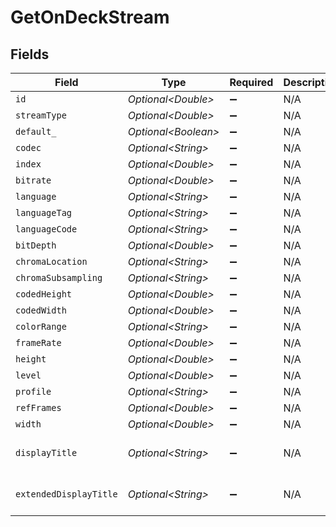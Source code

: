 # GetOnDeckStream


## Fields

| Field                  | Type                   | Required               | Description            | Example                |
| ---------------------- | ---------------------- | ---------------------- | ---------------------- | ---------------------- |
| `id`                   | *Optional\<Double>*    | :heavy_minus_sign:     | N/A                    | 211234                 |
| `streamType`           | *Optional\<Double>*    | :heavy_minus_sign:     | N/A                    | 1                      |
| `default_`             | *Optional\<Boolean>*   | :heavy_minus_sign:     | N/A                    |                        |
| `codec`                | *Optional\<String>*    | :heavy_minus_sign:     | N/A                    | hevc                   |
| `index`                | *Optional\<Double>*    | :heavy_minus_sign:     | N/A                    | 0                      |
| `bitrate`              | *Optional\<Double>*    | :heavy_minus_sign:     | N/A                    | 918                    |
| `language`             | *Optional\<String>*    | :heavy_minus_sign:     | N/A                    | English                |
| `languageTag`          | *Optional\<String>*    | :heavy_minus_sign:     | N/A                    | en                     |
| `languageCode`         | *Optional\<String>*    | :heavy_minus_sign:     | N/A                    | eng                    |
| `bitDepth`             | *Optional\<Double>*    | :heavy_minus_sign:     | N/A                    | 8                      |
| `chromaLocation`       | *Optional\<String>*    | :heavy_minus_sign:     | N/A                    | left                   |
| `chromaSubsampling`    | *Optional\<String>*    | :heavy_minus_sign:     | N/A                    | 4:2:0                  |
| `codedHeight`          | *Optional\<Double>*    | :heavy_minus_sign:     | N/A                    | 1080                   |
| `codedWidth`           | *Optional\<Double>*    | :heavy_minus_sign:     | N/A                    | 1920                   |
| `colorRange`           | *Optional\<String>*    | :heavy_minus_sign:     | N/A                    | tv                     |
| `frameRate`            | *Optional\<Double>*    | :heavy_minus_sign:     | N/A                    | 25                     |
| `height`               | *Optional\<Double>*    | :heavy_minus_sign:     | N/A                    | 1080                   |
| `level`                | *Optional\<Double>*    | :heavy_minus_sign:     | N/A                    | 120                    |
| `profile`              | *Optional\<String>*    | :heavy_minus_sign:     | N/A                    | main                   |
| `refFrames`            | *Optional\<Double>*    | :heavy_minus_sign:     | N/A                    | 1                      |
| `width`                | *Optional\<Double>*    | :heavy_minus_sign:     | N/A                    | 1920                   |
| `displayTitle`         | *Optional\<String>*    | :heavy_minus_sign:     | N/A                    | 1080p (HEVC Main)      |
| `extendedDisplayTitle` | *Optional\<String>*    | :heavy_minus_sign:     | N/A                    | 1080p (HEVC Main)      |